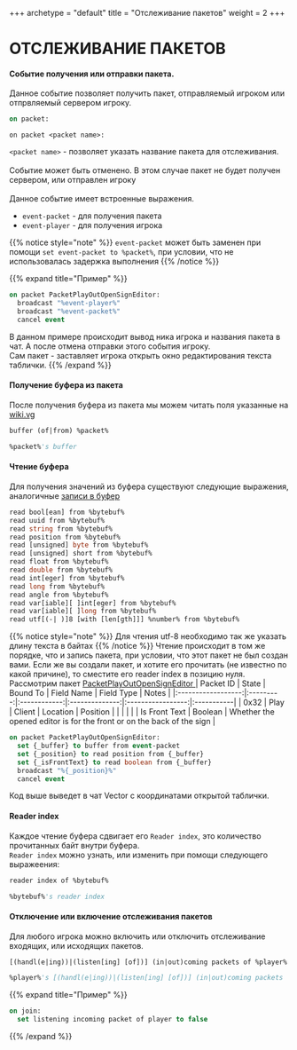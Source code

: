 +++
archetype = "default"
title = "Отслеживание пакетов"
weight = 2
+++
# ОТСЛЕЖИВАНИЕ ПАКЕТОВ
#### Событие получения или отправки пакета.
Данное событие позволяет получить пакет, отправляемый игроком или отпрвляемый сервером игроку.
```vb
on packet:
```
```
on packet <packet name>:
```
`<packet name>` - позволяет указать название пакета для отслеживания.\
\
Событие может быть отменено. В этом случае пакет не будет получен сервером, или отправлен игроку\
\
Данное событие имеет встроенные выражения.
- `event-packet` - для получения пакета
- `event-player` - для получения игрока

{{% notice style="note" %}}
`event-packet` может быть заменен при помощи `set event-packet to %packet%`, при условии, что не использовалась задержка выполнения 
{{% /notice %}}


{{% expand title="Пример" %}}
```vb
on packet PacketPlayOutOpenSignEditor:
  broadcast "%event-player%"
  broadcast "%event-packet%"
  cancel event
```
В данном примере происходит вывод ника игрока и названия пакета в чат. А после отмена отправки этого события игроку.\
Сам пакет - заставляет игрока открыть окно редактирования текста таблички.
{{% /expand %}}

#### Получение буфера из пакета
После получения буфера из пакета мы можем читать поля указанные на [wiki.vg <i class="fas fa-link"></i>](https://wiki.vg/Protocol_version_numbers#Release)
```vb
buffer (of|from) %packet%
```
```vb
%packet%'s buffer
```

#### Чтение буфера
Для получения значений из буфера существуют следующие выражения, аналогичные [записи в буфер <i class="fas fa-link"></i>](./packet-creation/#заполнение-буфера-данными)
```vb
read bool[ean] from %bytebuf%
read uuid from %bytebuf%
read string from %bytebuf%
read position from %bytebuf%
read [unsigned] byte from %bytebuf%
read [unsigned] short from %bytebuf%
read float from %bytebuf%
read double from %bytebuf%
read int[eger] from %bytebuf%
read long from %bytebuf%
read angle from %bytebuf%
read var[iable][ ]int[eger] from %bytebuf%
read var[iable][ ]long from %bytebuf%
read utf[(-| )]8 [with [len[gth]]] %number% from %bytebuf%
```
{{% notice style="note" %}}
Для чтения utf-8 необходимо так же указать длину текста в байтах
{{% /notice %}}
Чтение происходит в том же порядке, что и запись пакета, при условии, что этот пакет не был создан вами. Если же вы создали пакет, и хотите его прочитать (не известно по какой причине), то сместите его reader index в позицию нуля.\
Рассмотрим пакет [PacketPlayOutOpenSignEditor <i class="fas fa-link"></i>](https://wiki.vg/Protocol#Open_Sign_Editor)
| Packet ID          |   State   |   Bound To   |   Field Name   |     Field Type    | Notes      |
|:------------------:|:---------:|:------------:|:--------------:|:-----------------:|:-----------|
|       0x32         |   Play    |    Client    |    Location    |     Position      |            |
|                    |           |              | Is Front Text  |     Boolean       | Whether the opened editor is for the front or on the back of the sign |

```vb
on packet PacketPlayOutOpenSignEditor:
  set {_buffer} to buffer from event-packet
  set {_position} to read position from {_buffer}
  set {_isFrontText} to read boolean from {_buffer}
  broadcast "%{_position}%"
  cancel event
```

Код выше выведет в чат Vector с координатами открытой таблички.

#### Reader index 
Каждое чтение буфера сдвигает его `Reader index`, это количество прочитанных байт внутри буфера.\
`Reader index` можно узнать, или изменить при помощи следующего выражеения:
```vb
reader index of %bytebuf%
```
```vb
%bytebuf%'s reader index
```

#### Отключение или включение отслеживания пакетов
Для любого игрока можно включить или отключить отслеживание входящих, или исходящих пакетов.
```vb
[(handl(e|ing))|(listen[ing] [of])] (in|out)coming packets of %player%
```
```vb
%player%'s [(handl(e|ing))|(listen[ing] [of])] (in|out)coming packets
```

{{% expand title="Пример" %}}
```vb
on join:
  set listening incoming packet of player to false
```
{{% /expand %}}
